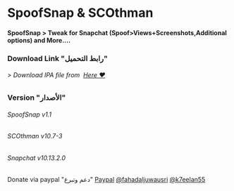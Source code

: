 # **SpoofSnap & SCOthman**
#### SpoofSnap > Tweak for Snapchat (Spoof>Views+Screenshots,Additional options)  and More....



### Download Link "رابط التحميل"
###### > Download IPA file from  [Here ❤️](https://pages.github.com/)


### Version "الأصدار"
###### SpoofSnap v1.1
###### SCOthman v10.7-3
###### Snapchat v10.13.2.0

Donate via paypal "دعم وتبرع" [Paypal](https://www.paypal.me/Spoofsnap)
[@fahadaljuwausri](https://twitter.com/fahadaljuwausri)
[@k7eelan55](https://twitter.com/K7eelan55)
